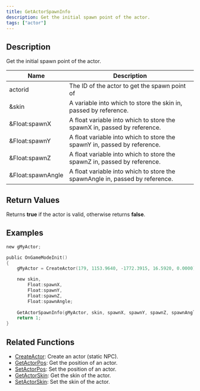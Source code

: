 ```yaml
---
title: GetActorSpawnInfo
description: Get the initial spawn point of the actor.
tags: ["actor"]
---
```


<VersionWarn version='omp v1.1.0.2612' />

## Description

Get the initial spawn point of the actor.

| Name              | Description                                                                  |
|-------------------|------------------------------------------------------------------------------|
| actorid           | The ID of the actor to get the spawn point of                                |
| &skin             | A variable into which to store the skin in, passed by reference.             |
| &Float:spawnX     | A float variable into which to store the spawnX in, passed by reference.     |
| &Float:spawnY     | A float variable into which to store the spawnY in, passed by reference.     |
| &Float:spawnZ     | A float variable into which to store the spawnZ in, passed by reference.     |
| &Float:spawnAngle | A float variable into which to store the spawnAngle in, passed by reference. |

## Return Values

Returns **true** if the actor is valid, otherwise returns **false**.

## Examples

```c
new gMyActor;

public OnGameModeInit()
{
    gMyActor = CreateActor(179, 1153.9640, -1772.3915, 16.5920, 0.0000);

    new skin,
        Float:spawnX,
        Float:spawnY,
        Float:spawnZ,
        Float:spawnAngle;
    
    GetActorSpawnInfo(gMyActor, skin, spawnX, spawnY, spawnZ, spawnAngle);
    return 1;
}
```

## Related Functions

- [CreateActor](CreateActor): Create an actor (static NPC).
- [GetActorPos](GetActorPos): Get the position of an actor.
- [SetActorPos](SetActorPos): Set the position of an actor.
- [GetActorSkin](GetActorSkin): Get the skin of the actor.
- [SetActorSkin](SetActorSkin): Set the skin of the actor.
